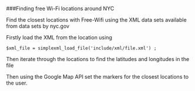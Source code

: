 ###Finding free Wi-Fi locations around NYC

Find the closest locations with Free-Wifi using the XML data sets available from data sets by nyc.gov

Firstly load the XML from the location using 

	$xml_file = simplexml_load_file('include/xml/file.xml') ;

Then iterate through the locations to find the latitudes and longitudes in the file

Then using the Google Map API set the markers for the closest locations to the user.
